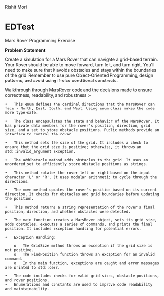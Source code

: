 Rishit Mori
# EDTest
Mars Rover Programming Exercise

**Problem Statement**

Create a simulation for a Mars Rover that can navigate a grid-based terrain. Your Rover should be able to move forward, turn left, and turn 
right. You'll need to make sure that it avoids obstacles and stays within the boundaries of the grid. Remember to use pure Object-Oriented 
Programming, design patterns, and avoid using if-else conditional constructs.


Walkthrough through MarsRover code and the decisions made to ensure correctness, readability, and robustness :-

	•	This enum defines the cardinal directions that the MarsRover can face - North, East, South, and West. Using enum class makes the code more type-safe.
	
	•	The class encapsulates the state and behavior of the MarsRover. It has private data members for the rover's position, direction, grid size, and a set to store obstacle positions. Public methods provide an interface to control the rover.
	
	•	This method sets the size of the grid. It includes a check to ensure that the grid size is positive; otherwise, it throws an std::invalid_argument exception.
	
	•	The addObstacle method adds obstacles to the grid. It uses an unordered_set to efficiently store obstacle positions as strings.
	
	•	This method rotates the rover left or right based on the input character 'L' or 'R'. It uses modular arithmetic to cycle through the directions.
	
	•	The move method updates the rover's position based on its current direction. It checks for obstacles and grid boundaries before updating the position.
	
	•	This method returns a string representation of the rover's final position, direction, and whether obstacles were detected.
	
	•	The main function creates a MarsRover object, sets its grid size, adds obstacles, executes a series of commands, and prints the final position. It includes exception handling for potential errors.
	
	•	Exception Handling:
	
		o	The GridSize method throws an exception if the grid size is not positive.
		o	The FindPosition function throws an exception for an invalid command.
		o	In the main function, exceptions are caught and error messages are printed to std::cerr.
		
	•	The code includes checks for valid grid sizes, obstacle positions, and rover positions.
	•	Enumerations and constants are used to improve code readability and maintainability.










